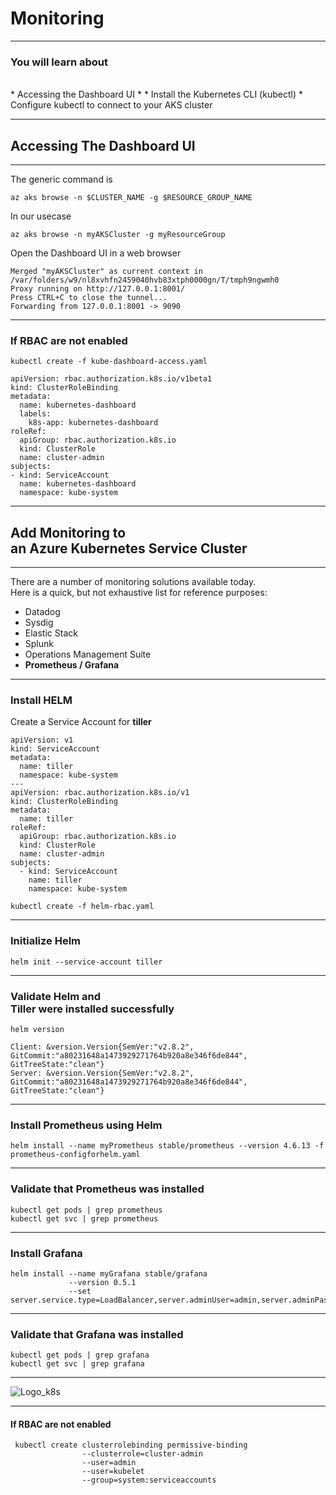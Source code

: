 # Monitoring


--------


### You will learn about
<br/>
* Accessing the Dashboard UI
*
* Install the Kubernetes CLI (kubectl)
* Configure kubectl to connect to your AKS cluster


--------


## Accessing The Dashboard UI


--------


The generic command is
```
az aks browse -n $CLUSTER_NAME -g $RESOURCE_GROUP_NAME
```

In our usecase

```
az aks browse -n myAKSCluster -g myResourceGroup
```

Open the Dashboard UI in a web browser

```
Merged "myAKSCluster" as current context in /var/folders/w9/nl8xvhfn2459040hvb83xtph0000gn/T/tmph9ngwmh0
Proxy running on http://127.0.0.1:8001/
Press CTRL+C to close the tunnel...
Forwarding from 127.0.0.1:8001 -> 9090
```


--------


### If RBAC are not enabled



`kubectl create -f kube-dashboard-access.yaml`


```
apiVersion: rbac.authorization.k8s.io/v1beta1
kind: ClusterRoleBinding
metadata:
  name: kubernetes-dashboard
  labels:
    k8s-app: kubernetes-dashboard
roleRef:
  apiGroup: rbac.authorization.k8s.io
  kind: ClusterRole
  name: cluster-admin
subjects:
- kind: ServiceAccount
  name: kubernetes-dashboard
  namespace: kube-system
```


--------


## Add Monitoring to <br/>an Azure Kubernetes Service Cluster


--------


There are a number of monitoring solutions available today.<br/>
Here is a quick, but not exhaustive list for reference purposes:
* Datadog
* Sysdig
* Elastic Stack
* Splunk
* Operations Management Suite
* **Prometheus / Grafana**


--------


### Install HELM


Create a Service Account for **tiller**

```
apiVersion: v1
kind: ServiceAccount
metadata:
  name: tiller
  namespace: kube-system
---
apiVersion: rbac.authorization.k8s.io/v1
kind: ClusterRoleBinding
metadata:
  name: tiller
roleRef:
  apiGroup: rbac.authorization.k8s.io
  kind: ClusterRole
  name: cluster-admin
subjects:
  - kind: ServiceAccount
    name: tiller
    namespace: kube-system    
```

`kubectl create -f helm-rbac.yaml`


--------


### Initialize Helm

```
helm init --service-account tiller
```


--------


### Validate Helm and <br/>Tiller were installed successfully


```
helm version

Client: &version.Version{SemVer:"v2.8.2", GitCommit:"a80231648a1473929271764b920a8e346f6de844", GitTreeState:"clean"}
Server: &version.Version{SemVer:"v2.8.2", GitCommit:"a80231648a1473929271764b920a8e346f6de844", GitTreeState:"clean"}
```


--------


### Install Prometheus using Helm


```
helm install --name myPrometheus stable/prometheus --version 4.6.13 -f prometheus-configforhelm.yaml
```


--------


### Validate that Prometheus was installed

```
kubectl get pods | grep prometheus
kubectl get svc | grep prometheus
```


--------


###  Install Grafana


```
helm install --name myGrafana stable/grafana
             --version 0.5.1
             --set server.service.type=LoadBalancer,server.adminUser=admin,server.adminPassword=admin,server.image=grafana/grafana:latest,server.persistentVolume.enabled=false
```


--------


### Validate that Grafana was installed


```
kubectl get pods | grep grafana
kubectl get svc | grep grafana
```


--------


![Logo_k8s](Slides/Img/toolkit/grafana.png)


--------

#### If RBAC are not enabled

```
 kubectl create clusterrolebinding permissive-binding
                --clusterrole=cluster-admin
                --user=admin
                --user=kubelet
                --group=system:serviceaccounts
```
